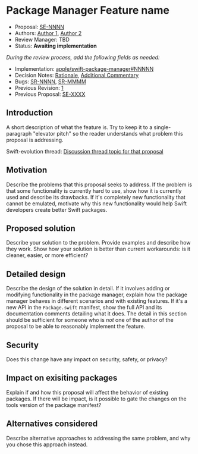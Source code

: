 # Package Manager Feature name

* Proposal: [SE-NNNN](NNNN-filename.md)
* Authors: [Author 1](https://github.com/swiftdev), [Author 2](https://github.com/swiftdev)
* Review Manager: TBD
* Status: **Awaiting implementation**

*During the review process, add the following fields as needed:*

* Implementation: [apple/swift-package-manager#NNNNN](https://github.com/apple/swift-package-manager/pull/NNNNN)
* Decision Notes: [Rationale](https://forums.swift.org/), [Additional Commentary](https://forums.swift.org/)
* Bugs: [SR-NNNN](https://bugs.swift.org/browse/SR-NNNN), [SR-MMMM](https://bugs.swift.org/browse/SR-MMMM)
* Previous Revision: [1](https://github.com/apple/swift-evolution/blob/...commit-ID.../proposals/NNNN-filename.md)
* Previous Proposal: [SE-XXXX](XXXX-filename.md)

## Introduction

A short description of what the feature is. Try to keep it to a single-paragraph
"elevator pitch" so the reader understands what problem this proposal is
addressing.

Swift-evolution thread: [Discussion thread topic for that
proposal](https://forums.swift.org/)

## Motivation

Describe the problems that this proposal seeks to address. If the problem is
that some functionality is currently hard to use, show how it is currently used
and describe its drawbacks. If it's completely new functionality that cannot be
emulated, motivate why this new functionality would help Swift developers create
better Swift packages.

## Proposed solution

Describe your solution to the problem. Provide examples and describe how they
work. Show how your solution is better than current workarounds: is it cleaner,
easier, or more efficient?

## Detailed design

Describe the design of the solution in detail. If it involves adding or
modifying functionality in the package manager, explain how the package manager
behaves in different scenarios and with existing features. If it's a new API in
the `Package.swift` manifest, show the full API and its documentation comments
detailing what it does.  The detail in this section should be sufficient for
someone who is *not* one of the author of the proposal to be able to reasonably
implement the feature.

## Security

Does this change have any impact on security, safety, or privacy?

## Impact on exisiting packages

Explain if and how this proposal will affect the behavior of existing packages.
If there will be impact, is it possible to gate the changes on the tools version
of the package manifest?

## Alternatives considered

Describe alternative approaches to addressing the same problem, and
why you chose this approach instead.
